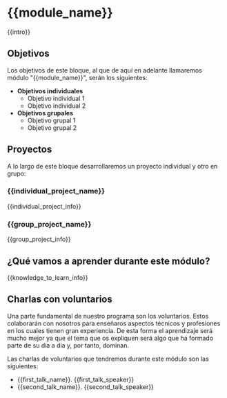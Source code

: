 # {{module_name}}

{{intro}}


## Objetivos

Los objetivos de este bloque, al que de aquí en adelante llamaremos módulo "{{module_name}}", serán los siguientes:

- **Objetivos individuales**
	- Objetivo individual 1
	- Objetivo individual 2
- **Objetivos grupales**
	- Objetivo grupal 1
  - Objetivo grupal 2


## Proyectos

A lo largo de este bloque desarrollaremos un proyecto individual y otro en grupo:

### {{individual_project_name}}

{{individual_project_info}}

### {{group_project_name}}

{{group_project_info}}


## ¿Qué vamos a aprender durante este módulo?

{{knowledge_to_learn_info}}


## Charlas con voluntarios

Una parte fundamental de nuestro programa son los voluntarios. Estos colaborarán con nosotros para enseñaros aspectos técnicos y profesiones en los cuales tienen gran experiencia. De esta forma el aprendizaje será mucho mejor ya que el tema que os expliquen será algo que ha formado parte de su día a día y, por tanto, dominan.

Las charlas de voluntarios que tendremos durante este módulo son las siguientes:
- {{first_talk_name}}. {{first_talk_speaker}}
- {{second_talk_name}}. {{second_talk_speaker}}
